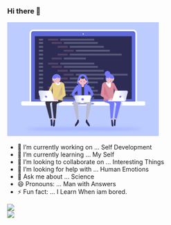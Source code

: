 <!-- [![Header](https://raw.githubusercontent.com/MartinHeinz/<OWNER>/<OWNER>/readme_header.png "Header")](https://some-url.dev/)
-->
### Hi there 👋

<img src="./img/Coding.gif" width="350px">

<!--
**Professor-Paradox/Professor-Paradox** is a ✨ _special_ ✨ repository because its `README.md` (this file) appears on your GitHub profile.

Here are some ideas to get you started:
-->

- 🔭 I’m currently working on ... Self Development
- 🌱 I’m currently learning ... My Self
- 👯 I’m looking to collaborate on ... Interesting Things
- 🤔 I’m looking for help with ... Human Emotions
- 💬 Ask me about ... Science
- 😄 Pronouns: ... Man with Answers
- ⚡ Fun fact: ... I Learn When iam bored.

<!-- <img src="https://raw.githubusercontent.com/<OWNER>/<OWNER>/master/<GIF_NAME>.gif" width="30px"> -->
<!-- <img align="center" src="https://github-readme-stats.vercel.app/api/<CARD_TYPE>/?username=<USERNAME>&theme=<THEME_NAME>" /> -->

<!-- [![Github Stats](https://github-readme-stats.vercel.app/api?username=Professor-Paradox)](https://github.com/Professor-Paradox/github-readme-stats) -->



<!-- Used to add each repo as a link or image
[![ReadMe Card](https://github-readme-stats.vercel.app/api/pin/?username=Professor-Paradox&repo=LearningProgramming&show_owner=true&theme=dark)](https://github.com/Professor-Paradox/LearningProgramming)
![Top Languages](https://github-readme-stats.vercel.app/api/top-langs/?username=Professor-Paradox&layout=compact&theme=dark)
same as below img tag
![Github Stats](https://github-readme-stats.vercel.app/api?username=Professor-Paradox&show_icons=true&theme=dark)
-->
<img align="left" src="https://github-readme-stats.vercel.app/api?username=Professor-Paradox&show_icons=true&theme=dark" width="300px"/>
<img align="left" src="https://github-readme-stats.vercel.app/api/top-langs/?username=Professor-Paradox&layout=compact&theme=dark" width="300px"/>


